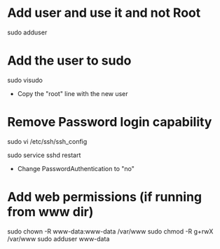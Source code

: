# Add user and use it and not Root
sudo adduser <username>

# Add the user to sudo
sudo visudo 
- Copy the "root" line with the new user 

# Remove Password login capability
sudo vi /etc/ssh/ssh_config

sudo service sshd restart

- Change PasswordAuthentication to "no"

# Add web permissions (if running from www dir)
sudo chown -R www-data:www-data /var/www
sudo chmod -R  g+rwX /var/www
sudo adduser <user> www-data


